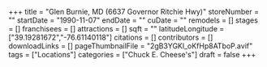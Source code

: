 +++
title = "Glen Burnie, MD (6637 Governor Ritchie Hwy)"
storeNumber = ""
startDate = "1990-11-07"
endDate = ""
cuDate = ""
remodels = []
stages = []
franchisees = []
attractions = []
sqft = ""
latitudeLongitude = ["39.19281672","-76.61140118"]
citations = []
contributors = []
downloadLinks = []
pageThumbnailFile = "2gB3YGKl_oKfHp8ATboP.avif"
tags = ["Locations"]
categories = ["Chuck E. Cheese's"]
draft = false
+++
